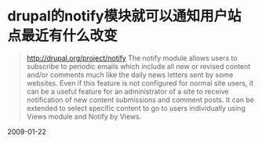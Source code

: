 # drupal的notify模块就可以通知用户站点最近有什么改变

> http://drupal.org/project/notify
> The notify module allows users to subscribe to periodic emails which include all new or revised content and/or comments much like the daily news letters sent by some websites. Even if this feature is not configured for normal site users, it can be a useful feature for an administrator of a site to receive notification of new content submissions and comment posts. It can be extended to select specific content to go to users individually using Views module and Notify by Views.


2009-01-22